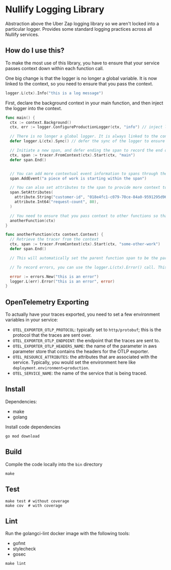 # Nullify Logging Library

Abstraction above the Uber Zap logging library so we aren't locked into a particular logger.
Provides some standard logging practices across all Nullify services.

## How do I use this?

To make the most use of this library, you have to ensure that your service passes context down within each function call.

One big change is that the logger is no longer a global variable. It is now linked to the context, so you need to ensure that you pass the context.

```go
logger.L(ctx).Info("this is a log message")
```

First, declare the background context in your main function, and then inject the logger into the context.

```go
func main() {
  ctx := context.Background()
  ctx, err := logger.ConfigureProductionLogger(ctx, "info") // inject logger into context

  // There is no longer a global logger. It is always linked to the context, to ensure that log messages have the appropriate span and trace IDs linked to them.
  defer logger.L(ctx).Sync() // defer the sync of the logger to ensure all logs are written

  // Initiate a new span, and defer ending the span to record the end of this piece of work.
  ctx, span := tracer.FromContext(ctx).Start(ctx, "main")
  defer span.End()


  // You can add more contextual event information to spans through the span.AddEvent method. This is analogous to adding a log message, and has an associated timestamp that is recorded.
  span.AddEvent("a piece of work is starting within the span")

  // You can also set attributes to the span to provide more context to the span, typically as key-value pairs.
  span.SetAttributes(
    attribute.String("customer-id", "018e4fc1-c079-70ce-84a0-9591295d96aa"),
    attribute.Int64("request-count", 80),
  )

  // You need to ensure that you pass context to other functions so that the logger and tracer are available to them.
  anotherFunction(ctx)
}

func anotherFunction(ctx context.Context) {
  // Retrieve the tracer from the context
  ctx, span := tracer.FromContext(ctx).Start(ctx, "some-other-work")
  defer span.End()

  // This will automatically set the parent function span to be the parent span of this new span that has started, within this trace.

  // To record errors, you can use the logger.L(ctx).Error() call. This will automatically capture any errors that you pass into it and pass them to GlitchTip. It will also set the span to errored, so it is highlighted in Grafana.

  error := errors.New("this is an error")
  logger.L(err).Error("this is an error", error)
}
```

## OpenTelemetry Exporting

To actually have your traces exported, you need to set a few environment variables in your service:

- `OTEL_EXPORTER_OTLP_PROTOCOL`: typically set to `http/protobuf`; this is the protocol that the traces are sent over.
- `OTEL_EXPORTER_OTLP_ENDPOINT`: the endpoint that the traces are sent to.
- `OTEL_EXPORTER_OTLP_HEADERS_NAME`: the name of the parameter in aws parameter store that contains the headers for the OTLP exporter.
- `OTEL_RESOURCE_ATTRIBUTES`: the attributes that are associated with the service. Typically, you would set the environment here like `deployment.environment=production`.
- `OTEL_SERVICE_NAME`: the name of the service that is being traced.

## Install

Dependencies:

- make
- golang

Install code dependencies

```
go mod download
```

## Build

Compile the code locally into the `bin` directory

```
make
```

## Test

```
make test # without coverage
make cov  # with coverage
```

## Lint

Run the golangci-lint docker image with the following tools:

- gofmt
- stylecheck
- gosec

```
make lint
```
